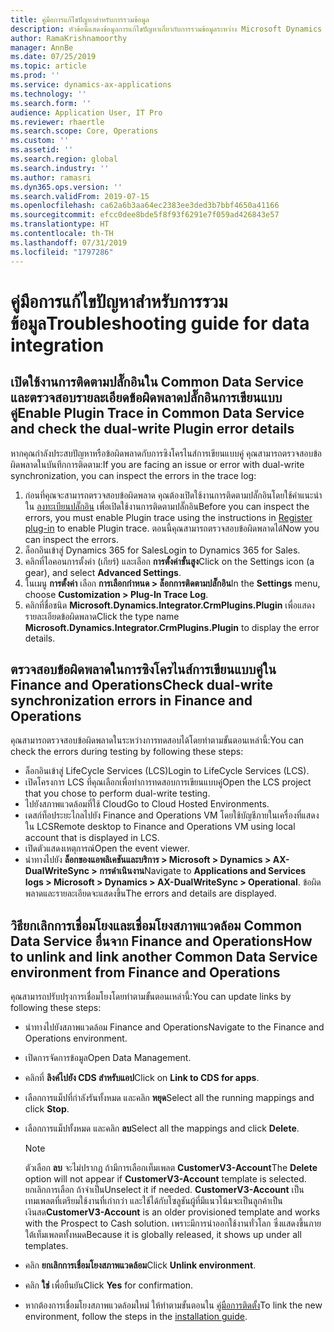 ```yaml
---
title: คู่มือการแก้ไขปัญหาสำหรับการรวมข้อมูล
description: หัวข้อนี้แสดงข้อมูลการแก้ไขปัญหาเกี่ยวกับการรวมข้อมูลระหว่าง Microsoft Dynamics 365 for Finance and Operations และ Common Data Service
author: RamaKrishnamoorthy
manager: AnnBe
ms.date: 07/25/2019
ms.topic: article
ms.prod: ''
ms.service: dynamics-ax-applications
ms.technology: ''
ms.search.form: ''
audience: Application User, IT Pro
ms.reviewer: rhaertle
ms.search.scope: Core, Operations
ms.custom: ''
ms.assetid: ''
ms.search.region: global
ms.search.industry: ''
ms.author: ramasri
ms.dyn365.ops.version: ''
ms.search.validFrom: 2019-07-15
ms.openlocfilehash: ca62a6b3aa64ec2383ee3ded3b7bbf4650a41166
ms.sourcegitcommit: efcc0dee8bde5f8f93f6291e7f059ad426843e57
ms.translationtype: HT
ms.contentlocale: th-TH
ms.lasthandoff: 07/31/2019
ms.locfileid: "1797286"
---
```

# <a name="troubleshooting-guide-for-data-integration"></a><span data-ttu-id="8b20b-103">คู่มือการแก้ไขปัญหาสำหรับการรวมข้อมูล</span><span class="sxs-lookup"><span data-stu-id="8b20b-103">Troubleshooting guide for data integration</span></span>

## <a name="enable-plugin-trace-in-common-data-service-and-check-the-dual-write-plugin-error-details"></a><span data-ttu-id="8b20b-104">เปิดใช้งานการติดตามปลั๊กอินใน Common Data Service และตรวจสอบรายละเอียดข้อผิดพลาดปลั๊กอินการเขียนแบบคู่</span><span class="sxs-lookup"><span data-stu-id="8b20b-104">Enable Plugin Trace in Common Data Service and check the dual-write Plugin error details</span></span>

<span data-ttu-id="8b20b-105">หากคุณกำลังประสบปัญหาหรือข้อผิดพลาดกับการซิงโครไนส์การเขียนแบบคู่ คุณสามารถตรวจสอบข้อผิดพลาดในบันทึกการติดตาม:</span><span class="sxs-lookup"><span data-stu-id="8b20b-105">If you are facing an issue or error with dual-write synchronization, you can inspect the errors in the trace log:</span></span>

1. <span data-ttu-id="8b20b-106">ก่อนที่คุณจะสามารถตรวจสอบข้อผิดพลาด คุณต้องเปิดใช้งานการติดตามปลั๊กอินโดยใช้คำแนะนำใน [ลงทะเบียนปลั๊กอิน](https://docs.microsoft.com/en-us/powerapps/developer/common-data-service/tutorial-write-plug-in#view-trace-logs) เพื่อเปิดใช้งานการติดตามปลั๊กอิน</span><span class="sxs-lookup"><span data-stu-id="8b20b-106">Before you can inspect the errors, you must enable Plugin trace using the instructions in [Register plug-in](https://docs.microsoft.com/en-us/powerapps/developer/common-data-service/tutorial-write-plug-in#view-trace-logs) to enable Plugin trace.</span></span> <span data-ttu-id="8b20b-107">ตอนนี้คุณสามารถตรวจสอบข้อผิดพลาดได้</span><span class="sxs-lookup"><span data-stu-id="8b20b-107">Now you can inspect the errors.</span></span>
2. <span data-ttu-id="8b20b-108">ล็อกอินเข้าสู่ Dynamics 365 for Sales</span><span class="sxs-lookup"><span data-stu-id="8b20b-108">Login to Dynamics 365 for Sales.</span></span>
3. <span data-ttu-id="8b20b-109">คลิกที่ไอคอนการตั้งค่า (เกียร์) และเลือก **การตั้งค่าขั้นสูง**</span><span class="sxs-lookup"><span data-stu-id="8b20b-109">Click on the Settings icon (a gear), and select **Advanced Settings**.</span></span>
4. <span data-ttu-id="8b20b-110">ในเมนู **การตั้งค่า** เลือก **การเลือกกำหนด > ล็อกการติดตามปลั๊กอิน**</span><span class="sxs-lookup"><span data-stu-id="8b20b-110">In the **Settings** menu, choose **Customization > Plug-In Trace Log**.</span></span>
5. <span data-ttu-id="8b20b-111">คลิกที่ชื่อชนิด **Microsoft.Dynamics.Integrator.CrmPlugins.Plugin** เพื่อแสดงรายละเอียดข้อผิดพลาด</span><span class="sxs-lookup"><span data-stu-id="8b20b-111">Click the type name **Microsoft.Dynamics.Integrator.CrmPlugins.Plugin** to display the error details.</span></span>

## <a name="check-dual-write-synchronization-errors-in-finance-and-operations"></a><span data-ttu-id="8b20b-112">ตรวจสอบข้อผิดพลาดในการซิงโครไนส์การเขียนแบบคู่ใน Finance and Operations</span><span class="sxs-lookup"><span data-stu-id="8b20b-112">Check dual-write synchronization errors in Finance and Operations</span></span>

<span data-ttu-id="8b20b-113">คุณสามารถตรวจสอบข้อผิดพลาดในระหว่างการทดสอบได้โดยทำตามขั้นตอนเหล่านี้:</span><span class="sxs-lookup"><span data-stu-id="8b20b-113">You can check the errors during testing by following these steps:</span></span>

+ <span data-ttu-id="8b20b-114">ล็อกอินเข้าสู่ LifeCycle Services (LCS)</span><span class="sxs-lookup"><span data-stu-id="8b20b-114">Login to LifeCycle Services (LCS).</span></span>
+ <span data-ttu-id="8b20b-115">เปิดโครงการ LCS ที่คุณเลือกเพื่อทำการทดสอบการเขียนแบบคู่</span><span class="sxs-lookup"><span data-stu-id="8b20b-115">Open the LCS project that you chose to perform dual-write testing.</span></span>
+ <span data-ttu-id="8b20b-116">ไปยังสภาพแวดล้อมที่ใช้ Cloud</span><span class="sxs-lookup"><span data-stu-id="8b20b-116">Go to Cloud Hosted Environments.</span></span>
+ <span data-ttu-id="8b20b-117">เดสก์ท็อประยะไกลไปยัง Finance and Operations VM โดยใช้บัญชีภายในเครื่องที่แสดงใน LCS</span><span class="sxs-lookup"><span data-stu-id="8b20b-117">Remote desktop to Finance and Operations VM using local account that is displayed in LCS.</span></span>
+ <span data-ttu-id="8b20b-118">เปิดตัวแสดงเหตุการณ์</span><span class="sxs-lookup"><span data-stu-id="8b20b-118">Open the event viewer.</span></span> 
+ <span data-ttu-id="8b20b-119">นำทางไปยัง **ล็อกของแอพลิเคชันและบริการ > Microsoft > Dynamics > AX-DualWriteSync > การดำเนินงาน**</span><span class="sxs-lookup"><span data-stu-id="8b20b-119">Navigate to **Applications and Services logs > Microsoft > Dynamics > AX-DualWriteSync > Operational**.</span></span> <span data-ttu-id="8b20b-120">ข้อผิดพลาดและรายละเอียดจะแสดงขึ้น</span><span class="sxs-lookup"><span data-stu-id="8b20b-120">The errors and details are displayed.</span></span>

## <a name="how-to-unlink-and-link-another-common-data-service-environment-from-finance-and-operations"></a><span data-ttu-id="8b20b-121">วิธียกเลิกการเชื่อมโยงและเชื่อมโยงสภาพแวดล้อม Common Data Service อื่นจาก Finance and Operations</span><span class="sxs-lookup"><span data-stu-id="8b20b-121">How to unlink and link another Common Data Service environment from Finance and Operations</span></span>

<span data-ttu-id="8b20b-122">คุณสามารถปรับปรุงการเชื่อมโยงโดยทำตามขั้นตอนเหล่านี้:</span><span class="sxs-lookup"><span data-stu-id="8b20b-122">You can update links by following these steps:</span></span>

+ <span data-ttu-id="8b20b-123">นำทางไปยังสภาพแวดล้อม Finance and Operations</span><span class="sxs-lookup"><span data-stu-id="8b20b-123">Navigate to the Finance and Operations environment.</span></span>
+ <span data-ttu-id="8b20b-124">เปิดการจัดการข้อมูล</span><span class="sxs-lookup"><span data-stu-id="8b20b-124">Open Data Management.</span></span>
+ <span data-ttu-id="8b20b-125">คลิกที่ **ลิงค์ไปยัง CDS สำหรับแอป**</span><span class="sxs-lookup"><span data-stu-id="8b20b-125">Click on **Link to CDS for apps**.</span></span>
+ <span data-ttu-id="8b20b-126">เลือกการแม็ปที่กำลังรันทั้งหมด และคลิก **หยุด**</span><span class="sxs-lookup"><span data-stu-id="8b20b-126">Select all the running mappings and click **Stop**.</span></span> 
+ <span data-ttu-id="8b20b-127">เลือกการแม็ปทั้งหมด และคลิก **ลบ**</span><span class="sxs-lookup"><span data-stu-id="8b20b-127">Select all the mappings and click **Delete**.</span></span>

    > [!NOTE]
    > <span data-ttu-id="8b20b-128">ตัวเลือก **ลบ** จะไม่ปรากฏ ถ้ามีการเลือกเท็มเพลต **CustomerV3-Account**</span><span class="sxs-lookup"><span data-stu-id="8b20b-128">The **Delete** option will not appear if **CustomerV3-Account** template is selected.</span></span> <span data-ttu-id="8b20b-129">ยกเลิกการเลือก ถ้าจำเป็น</span><span class="sxs-lookup"><span data-stu-id="8b20b-129">Unselect it if needed.</span></span> <span data-ttu-id="8b20b-130">**CustomerV3-Account** เป็นเทมเพลตที่เตรียมใช้งานที่เก่ากว่า และใช้ได้กับโซลูชันผู้ที่มีแนวโน้มจะเป็นลูกค้าเป็นเงินสด</span><span class="sxs-lookup"><span data-stu-id="8b20b-130">**CustomerV3-Account** is an older provisioned template and works with the Prospect to Cash solution.</span></span> <span data-ttu-id="8b20b-131">เพราะมีการนำออกใช้งานทั่วโลก ซึ่งแสดงขึ้นภายใต้เท็มเพลตทั้งหมด</span><span class="sxs-lookup"><span data-stu-id="8b20b-131">Because it is globally released, it shows up under all templates.</span></span>

+ <span data-ttu-id="8b20b-132">คลิก **ยกเลิกการเชื่อมโยงสภาพแวดล้อม**</span><span class="sxs-lookup"><span data-stu-id="8b20b-132">Click **Unlink environment**.</span></span>
+ <span data-ttu-id="8b20b-133">คลิก **ใช่** เพื่อยืนยัน</span><span class="sxs-lookup"><span data-stu-id="8b20b-133">Click **Yes** for confirmation.</span></span>
+ <span data-ttu-id="8b20b-134">หากต้องการเชื่อมโยงสภาพแวดล้อมใหม่ ให้ทำตามขั้นตอนใน [คู่มือการติดตั้ง](https://aka.ms/dualwrite-docs)</span><span class="sxs-lookup"><span data-stu-id="8b20b-134">To link the new environment, follow the steps in the [installation guide](https://aka.ms/dualwrite-docs).</span></span>

